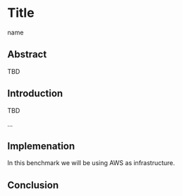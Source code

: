 
# Title

name

## Abstract

TBD

## Introduction

TBD

...

## Implemenation

In  this benchmark we will be using  AWS as infrastructure. 

## Conclusion

